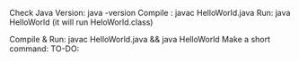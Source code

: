 
Check Java Version:     java -version
Compile :               javac HelloWorld.java
Run:                    java HelloWorld (it will run HeloWorld.class)

Compile & Run:          javac HelloWorld.java && java HelloWorld
Make a short command:   TO-DO:
